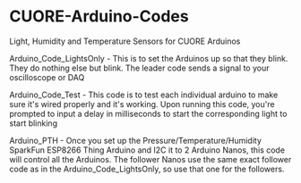 # CUORE-Arduino-Codes
Light, Humidity and Temperature Sensors for CUORE Arduinos

Arduino_Code_LightsOnly - This is to set the Arduinos up so that they blink. They do nothing else but blink. The leader code sends a signal to your oscilloscope or DAQ 

Arduino_Code_Test - This code is to test each individual arduino to make sure it's wired properly and it's working. Upon running this code, you're prompted to input a delay in milliseconds to start the corresponding light to start blinking 

Arduino_PTH - Once you set up the Pressure/Temperature/Humidity SparkFun ESP8266 Thing Arduino and I2C it to 2 Arduino Nanos, this code will control all the Arduinos. The follower Nanos use the same exact follower code as in the Arduino_Code_LightsOnly, so use that one for the followers. 